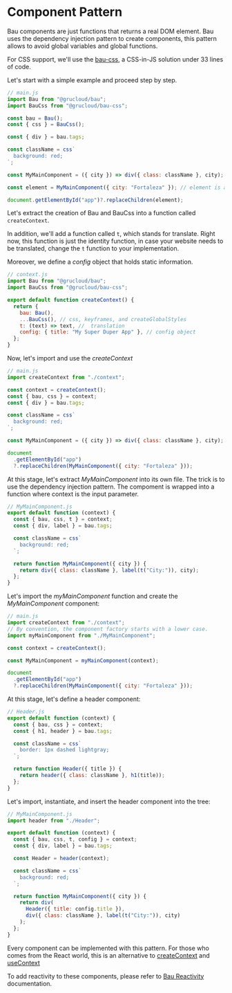 # Component Pattern

Bau components are just functions that returns a real DOM element. Bau uses the dependency injection pattern to create components, this pattern allows to avoid global variables and global functions.

For CSS support, we'll use the [bau-css](https://github.com/grucloud/bau/tree/main/bau-css), a CSS-in-JS solution under 33 lines of code.

Let's start with a simple example and proceed step by step.

```js
// main.js
import Bau from "@grucloud/bau";
import BauCss from "@grucloud/bau-css";

const bau = Bau();
const { css } = BauCss();

const { div } = bau.tags;

const className = css`
  background: red;
`;

const MyMainComponent = ({ city }) => div({ class: className }, city);

const element = MyMainComponent({ city: "Fortaleza" }); // element is a native HTMLDivElement

document.getElementById("app")?.replaceChildren(element);
```

Let's extract the creation of Bau and BauCss into a function called `createContext`.

In addition, we'll add a function called `t`, which stands for translate. Right now, this function is just the identity function, in case your website needs to be translated, change the `t` function to your implementation.

Moreover, we define a _config_ object that holds static information.

```js
// context.js
import Bau from "@grucloud/bau";
import BauCss from "@grucloud/bau-css";

export default function createContext() {
  return {
    bau: Bau(),
    ...BauCss(), // css, keyframes, and createGlobalStyles
    t: (text) => text, //  translation
    config: { title: "My Super Duper App" }, // config object
  };
}
```

Now, let's import and use the _createContext_

```js
// main.js
import createContext from "./context";

const context = createContext();
const { bau, css } = context;
const { div } = bau.tags;

const className = css`
  background: red;
`;

const MyMainComponent = ({ city }) => div({ class: className }, city);

document
  .getElementById("app")
  ?.replaceChildren(MyMainComponent({ city: "Fortaleza" }));
```

At this stage, let's extract _MyMainComponent_ into its own file. The trick is to use the dependency injection pattern. The compoment is wrapped into a function where context is the input parameter.

```js
// MyMainComponent.js
export default function (context) {
  const { bau, css, t } = context;
  const { div, label } = bau.tags;

  const className = css`
    background: red;
  `;

  return function MyMainComponent({ city }) {
    return div({ class: className }, label(t("City:")), city);
  };
}
```

Let's import the _myMainComponent_ function and create the _MyMainComponent_ component:

```js
// main.js
import createContext from "./context";
// By convention, the component factory starts with a lower case.
import myMainComponent from "./MyMainComponent";

const context = createContext();

const MyMainComponent = myMainComponent(context);

document
  .getElementById("app")
  ?.replaceChildren(MyMainComponent({ city: "Fortaleza" }));
```

At this stage, let's define a header component:

```js
// Header.js
export default function (context) {
  const { bau, css } = context;
  const { h1, header } = bau.tags;

  const className = css`
    border: 1px dashed lightgray;
  `;

  return function Header({ title }) {
    return header({ class: className }, h1(title));
  };
}
```

Let's import, instantiate, and insert the header component into the tree:

```js
// MyMainComponent.js
import header from "./Header";

export default function (context) {
  const { bau, css, t, config } = context;
  const { div, label } = bau.tags;

  const Header = header(context);

  const className = css`
    background: red;
  `;

  return function MyMainComponent({ city }) {
    return div(
      Header({ title: config.title }),
      div({ class: className }, label(t("City:")), city)
    );
  };
}
```

Every component can be implemented with this pattern. For those who comes from the React world, this is an alternative to [createContext](https://react.dev/reference/react/createContext) and [useContext](https://react.dev/reference/react/useContext)

To add reactivity to these components, please refer to [Bau Reactivity](./BauReactivity.md) documentation.
